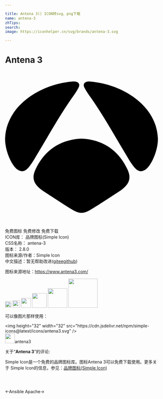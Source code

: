 ```yaml
---

title: Antena 3() ICON转svg、png下载
name: antena-3
zhTips: 
search: 
image: https://iconhelper.cn/svg/brands/antena-3.svg

---
```


# Antena 3  <small style="font-size: 60%;font-weight: 100"></small>

<div id="svg" class="svg-wrap">
<svg role="img" viewBox="0 0 24 24" xmlns="http://www.w3.org/2000/svg"><title>Antena 3 icon</title><path d="M12.997 10.755a7.222 7.222 0 00-.997-.083c-.111 0-.497.008-.998.083-2.919.438-4.948 2.08-6.201 4.695-.641 1.336-.357 2.255.8 3.166.068.054.137.106.205.158.213.143.423.28.627.414 3.026 1.975 4.133 2.676 4.58 2.881.186.085.512.244.962.255h.048c.45-.011.777-.17.963-.255.446-.205 1.553-.907 4.579-2.882.205-.134.415-.272.629-.415a22.7 22.7 0 00.203-.156c1.157-.911 1.441-1.83.8-3.166-1.251-2.614-3.281-4.257-6.2-4.695zm7.252 4.36c.637.774 1.205.834 1.843.387.85-.597 1.894-2.857 1.908-4.724-.05-5.112-5.337-8.666-10.648-9.093-.212-.02-.534-.026-.777.153-.247.182-.292.457-.113.812.305.603.708 1.147 1.092 1.7 1.928 2.77 3.56 5.72 5.298 8.607.442.734.85 1.492 1.397 2.157zM5.148 12.956c1.738-2.886 3.37-5.837 5.297-8.607.385-.553.787-1.097 1.092-1.7.18-.355.135-.63-.113-.812-.243-.18-.565-.173-.777-.153C5.337 2.112.05 5.665 0 10.778c.013 1.867 1.057 4.128 1.908 4.724.638.447 1.206.387 1.843-.388.546-.665.954-1.423 1.397-2.157Z"/></svg>
</div>
<detail full-name='antena-3'></detail>

<div class="detail-page">
<p>
<span><span class="badge-success badge">免费图标</span> <span class="badge-success badge">免费修改</span>  <span class="badge-success badge">免费下载</span> </span>
<br/>
<span>
ICON库：
<span class="badge-secondary badge">品牌图标(Simple Icon)</span> 
</span>
<br/>
<span>
CSS名称：
<span class="badge-secondary badge">antena-3</span> 
</span>

<br/>
<span>
版本：
<span class="badge-secondary badge">2.8.0</span> 
</span>
<br/>
<span>图标来源/作者：<span class="badge-light badge">Simple Icon</span></span> 
<br/>
<span class="zh-detail">中文描述：暂无<span class="help-link"><span>帮助改进</span>(<a href="https://gitee.com/liuwave/icon-helper/edit/master/json/brands/antena-3.json" target="_blank" rel="noopener noreferrer">gitee</a><a href="https://github.com/liuwave/icon-helper/edit/master/json/brands/antena-3.json" target="_blank" rel="noopener noreferrer">github</a></span>)</span><br/>
</p>
</div><div class="description description alert alert-light"><p>图标来源地址：<a href="https://www.antena3.com/" target="_blank" rel="noopener noreferrer">https://www.antena3.com/</a></p></div>
<div class="alert alert-dark">
<img height="21" width="21" src="https://cdn.jsdelivr.net/npm/simple-icons@latest/icons/antena3.svg" />
<img height="24" width="24" src="https://cdn.jsdelivr.net/npm/simple-icons@latest/icons/antena3.svg" />
<img height="32" width="32" src="https://cdn.jsdelivr.net/npm/simple-icons@latest/icons/antena3.svg" />
<img height="48" width="48" src="https://cdn.jsdelivr.net/npm/simple-icons@latest/icons/antena3.svg" />
<img height="64" width="64" src="https://cdn.jsdelivr.net/npm/simple-icons@latest/icons/antena3.svg" />
<img height="96" width="96" src="https://cdn.jsdelivr.net/npm/simple-icons@latest/icons/antena3.svg" />

</div>
<div>
  <p>可以像图片那样使用：    
  </p>
  <div class="alert alert-primary" style="font-size: 14px">
    &lt;img height="32" width="32" src="https://cdn.jsdelivr.net/npm/simple-icons@latest/icons/antena3.svg" /&gt;
    <copy-btn content='<img height="32" width="32" src="https://cdn.jsdelivr.net/npm/simple-icons@latest/icons/antena3.svg" />'></copy-btn>
  </div>
  <div class="alert alert-secondary">
    <img height="32" width="32" src="https://cdn.jsdelivr.net/npm/simple-icons@latest/icons/antena3.svg" />antena3
    <copy-btn content="antena3" btn-title="复制图标名称"></copy-btn>
  </div>
</div>
<div class="icon-detail__container">
<p>关于“<b>Antena 3</b>”的评论:</p>
</div>
<Vssue title="关于“Antena 3”的评论" />
<div><p>Simple Icon是一个免费的品牌图标库。图标Antena 3可以免费下载使用。更多关于  Simple Icon的信息，参见：<a target="_blank" href="https://iconhelper.cn/brands.html">品牌图标(Simple Icon)</a>
</p></div>


<div style="padding:2rem 0 " class="page-nav"><p class="inner"><span class="prev">←<router-link to="/icon/ansible.html">Ansible</router-link></span> <span class="next"><router-link to="/icon/apache.html">Apache</router-link>→</span></p></div>
